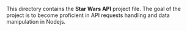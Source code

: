 This directory contains the **Star Wars API** project file. The goal of the project is to become
proficient in API requests handling and data manipulation in Nodejs.
